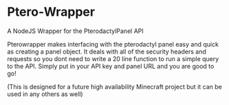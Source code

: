 # Ptero-Wrapper
A NodeJS Wrapper for the PterodactylPanel API

Pterowrapper makes interfacing with the pterodactyl panel easy and quick as creating a panel object. It deals with all of the security headers and requests so you dont need to write a 20 line function to run a simple query to the API. Simply put in your API key and panel URL and you are good to go!

(This is designed for a future high availability Minecraft project but it can be used in any others as well)
